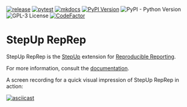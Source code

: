 [![release](https://github.com/reproducible-reporting/stepup-reprep/actions/workflows/release.yaml/badge.svg)](https://github.com/reproducible-reporting/stepup-reprep/actions/workflows/release.yaml)
[![pytest](https://github.com/reproducible-reporting/stepup-reprep/actions/workflows/pytest.yaml/badge.svg)](https://github.com/reproducible-reporting/stepup-reprep/actions/workflows/pytest.yaml)
[![mkdocs](https://github.com/reproducible-reporting/stepup-reprep/actions/workflows/mkdocs.yaml/badge.svg)](https://github.com/reproducible-reporting/stepup-reprep/actions/workflows/mkdocs.yaml)
[![PyPI Version](https://img.shields.io/pypi/v/stepup-reprep)](https://pypi.org/project/stepup-reprep/)
![PyPI - Python Version](https://img.shields.io/pypi/pyversions/stepup-reprep)
![GPL-3 License](https://img.shields.io/github/license/reproducible-reporting/stepup-reprep)
[![CodeFactor](https://www.codefactor.io/repository/github/tovrstra/stepup-reprep/badge)](https://www.codefactor.io/repository/github/tovrstra/stepup-reprep)


# StepUp RepRep

StepUp RepRep is the [StepUp](https://github.com/reproducible-reporting/stepup-core) extension for [Reproducible Reporting](https://github.com/reproducible-reporting).

For more information, consult the [documentation](http://reproducible-reporting.github.io/stepup-reprep).

A screen recording for a quick visual impression of StepUp RepRep in action:

[![asciicast](https://asciinema.org/a/656515.svg)](https://asciinema.org/a/656515)
